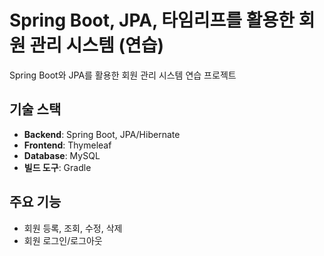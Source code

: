 # Spring Boot, JPA, 타임리프를 활용한 회원 관리 시스템 (연습)

Spring Boot와 JPA를 활용한 회원 관리 시스템 연습 프로젝트

## 기술 스택

-   **Backend**: Spring Boot, JPA/Hibernate
-   **Frontend**: Thymeleaf
-   **Database**: MySQL
-   **빌드 도구**: Gradle

## 주요 기능

-   회원 등록, 조회, 수정, 삭제
-   회원 로그인/로그아웃
